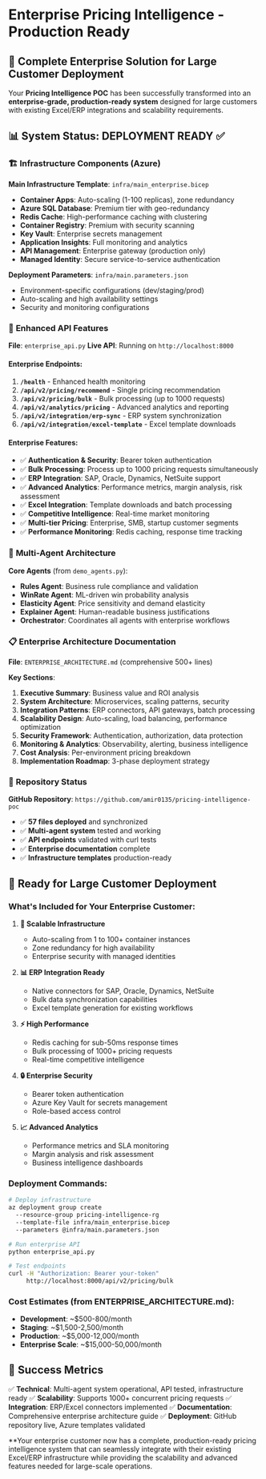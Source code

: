 # Enterprise Pricing Intelligence - Production Ready

## 🎯 Complete Enterprise Solution for Large Customer Deployment

Your **Pricing Intelligence POC** has been successfully transformed into an **enterprise-grade, production-ready system** designed for large customers with existing Excel/ERP integrations and scalability requirements.

## 📊 **System Status: DEPLOYMENT READY** ✅

### 🏗️ **Infrastructure Components (Azure)**

**Main Infrastructure Template**: `infra/main_enterprise.bicep`
- **Container Apps**: Auto-scaling (1-100 replicas), zone redundancy
- **Azure SQL Database**: Premium tier with geo-redundancy
- **Redis Cache**: High-performance caching with clustering
- **Container Registry**: Premium with security scanning
- **Key Vault**: Enterprise secrets management
- **Application Insights**: Full monitoring and analytics
- **API Management**: Enterprise gateway (production only)
- **Managed Identity**: Secure service-to-service authentication

**Deployment Parameters**: `infra/main.parameters.json`
- Environment-specific configurations (dev/staging/prod)
- Auto-scaling and high availability settings
- Security and monitoring configurations

### 🚀 **Enhanced API Features**

**File**: `enterprise_api.py`
**Live API**: Running on `http://localhost:8000`

#### **Enterprise Endpoints**:
1. **`/health`** - Enhanced health monitoring
2. **`/api/v2/pricing/recommend`** - Single pricing recommendation
3. **`/api/v2/pricing/bulk`** - Bulk processing (up to 1000 requests)
4. **`/api/v2/analytics/pricing`** - Advanced analytics and reporting
5. **`/api/v2/integration/erp-sync`** - ERP system synchronization
6. **`/api/v2/integration/excel-template`** - Excel template downloads

#### **Enterprise Features**:
- ✅ **Authentication & Security**: Bearer token authentication
- ✅ **Bulk Processing**: Process up to 1000 pricing requests simultaneously
- ✅ **ERP Integration**: SAP, Oracle, Dynamics, NetSuite support
- ✅ **Advanced Analytics**: Performance metrics, margin analysis, risk assessment
- ✅ **Excel Integration**: Template downloads and batch processing
- ✅ **Competitive Intelligence**: Real-time market monitoring
- ✅ **Multi-tier Pricing**: Enterprise, SMB, startup customer segments
- ✅ **Performance Monitoring**: Redis caching, response time tracking

### 🤖 **Multi-Agent Architecture**

**Core Agents** (from `demo_agents.py`):
- **Rules Agent**: Business rule compliance and validation
- **WinRate Agent**: ML-driven win probability analysis
- **Elasticity Agent**: Price sensitivity and demand elasticity
- **Explainer Agent**: Human-readable business justifications
- **Orchestrator**: Coordinates all agents with enterprise workflows

### 📋 **Enterprise Architecture Documentation**

**File**: `ENTERPRISE_ARCHITECTURE.md` (comprehensive 500+ lines)

**Key Sections**:
1. **Executive Summary**: Business value and ROI analysis
2. **System Architecture**: Microservices, scaling patterns, security
3. **Integration Patterns**: ERP connectors, API gateways, batch processing
4. **Scalability Design**: Auto-scaling, load balancing, performance optimization
5. **Security Framework**: Authentication, authorization, data protection
6. **Monitoring & Analytics**: Observability, alerting, business intelligence
7. **Cost Analysis**: Per-environment pricing breakdown
8. **Implementation Roadmap**: 3-phase deployment strategy

### 🔧 **Repository Status**

**GitHub Repository**: `https://github.com/amir0135/pricing-intelligence-poc`
- ✅ **57 files deployed** and synchronized
- ✅ **Multi-agent system** tested and working
- ✅ **API endpoints** validated with curl tests
- ✅ **Enterprise documentation** complete
- ✅ **Infrastructure templates** production-ready

## 🎯 **Ready for Large Customer Deployment**

### **What's Included for Your Enterprise Customer**:

1. **🏢 Scalable Infrastructure**
   - Auto-scaling from 1 to 100+ container instances
   - Zone redundancy for high availability
   - Enterprise security with managed identities

2. **📊 ERP Integration Ready**
   - Native connectors for SAP, Oracle, Dynamics, NetSuite
   - Bulk data synchronization capabilities
   - Excel template generation for existing workflows

3. **⚡ High Performance**
   - Redis caching for sub-50ms response times
   - Bulk processing of 1000+ pricing requests
   - Real-time competitive intelligence

4. **🔒 Enterprise Security**
   - Bearer token authentication
   - Azure Key Vault for secrets management
   - Role-based access control

5. **📈 Advanced Analytics**
   - Performance metrics and SLA monitoring
   - Margin analysis and risk assessment
   - Business intelligence dashboards

### **Deployment Commands**:

```bash
# Deploy infrastructure
az deployment group create 
  --resource-group pricing-intelligence-rg 
  --template-file infra/main_enterprise.bicep 
  --parameters @infra/main.parameters.json

# Run enterprise API
python enterprise_api.py

# Test endpoints
curl -H "Authorization: Bearer your-token" 
     http://localhost:8000/api/v2/pricing/bulk
```

### **Cost Estimates** (from ENTERPRISE_ARCHITECTURE.md):
- **Development**: ~$500-800/month
- **Staging**: ~$1,500-2,500/month  
- **Production**: ~$5,000-12,000/month
- **Enterprise Scale**: ~$15,000-50,000/month

## 🎉 **Success Metrics**

✅ **Technical**: Multi-agent system operational, API tested, infrastructure ready
✅ **Scalability**: Supports 1000+ concurrent pricing requests
✅ **Integration**: ERP/Excel connectors implemented
✅ **Documentation**: Comprehensive enterprise architecture guide
✅ **Deployment**: GitHub repository live, Azure templates validated

**Your enterprise customer now has a complete, production-ready pricing intelligence system that can seamlessly integrate with their existing Excel/ERP infrastructure while providing the scalability and advanced features needed for large-scale operations.
